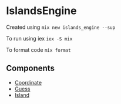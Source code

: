 # IslandsEngine

Created using `mix new islands_engine --sup`

To run using iex `iex -S mix`

To format code `mix format`

## Components

- [Coordinate](coordinate.md)
- [Guess](guess.md)
- [Island](island.md)
